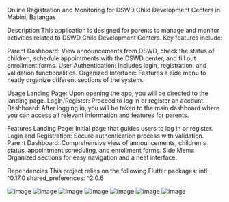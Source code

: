 Online Registration and Monitoring for DSWD Child Development Centers in Mabini, Batangas

Description
This application is designed for parents to manage and monitor activities related to DSWD Child Development Centers. Key features include:

Parent Dashboard: View announcements from DSWD, check the status of children, schedule appointments with the DSWD center, and fill out enrollment forms.
User Authentication: Includes login, registration, and validation functionalities.
Organized Interface: Features a side menu to neatly organize different sections of the system.

Usage
Landing Page: Upon opening the app, you will be directed to the landing page.
Login/Register: Proceed to log in or register an account.
Dashboard: After logging in, you will be taken to the main dashboard where you can access all relevant information and features for parents.

Features
Landing Page: Initial page that guides users to log in or register.
Login and Registration: Secure authentication process with validation.
Parent Dashboard: Comprehensive view of announcements, children's status, appointment scheduling, and enrollment forms.
Side Menu: Organized sections for easy navigation and a neat interface.

Dependencies
This project relies on the following Flutter packages:
intl: ^0.17.0
shared_preferences: ^2.0.6

![image](https://github.com/user-attachments/assets/fd7d3640-4151-46c4-88e2-19a18598dd02)
![image](https://github.com/user-attachments/assets/30fd65a0-4695-47c1-a891-ee15bf26aaac)
![image](https://github.com/user-attachments/assets/815793df-3231-40f8-bbb9-886a401dd11f)
![image](https://github.com/user-attachments/assets/127967a8-fd38-4f71-bd88-de3ed5711ed1)
![image](https://github.com/user-attachments/assets/c68e4899-3a5e-461a-933b-c7953ba23f79)
![image](https://github.com/user-attachments/assets/8b2c613f-d646-4c1e-a346-bb27e752aedf)
![image](https://github.com/user-attachments/assets/19443b31-32ef-469b-905a-72c39c05f172)







